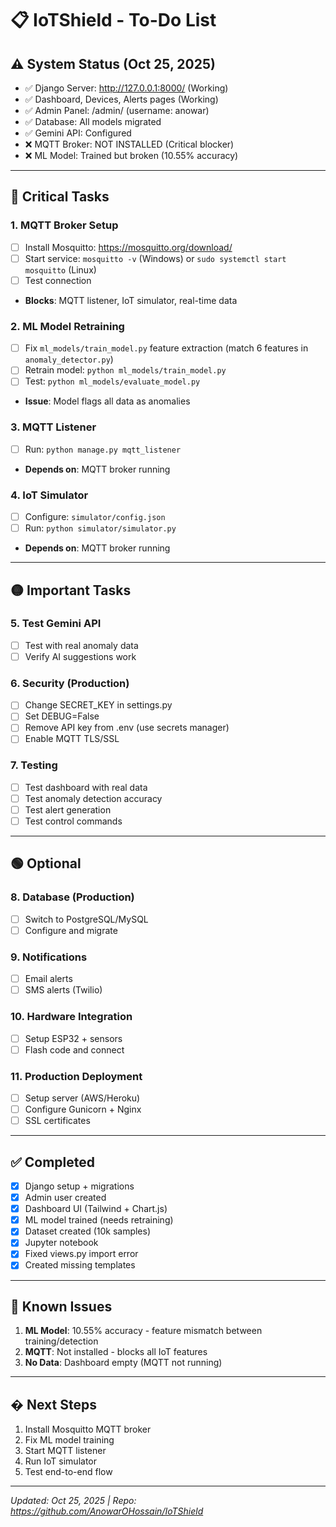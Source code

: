 # 📋 IoTShield - To-Do List

## ⚠️ System Status (Oct 25, 2025)
- ✅ Django Server: http://127.0.0.1:8000/ (Working)
- ✅ Dashboard, Devices, Alerts pages (Working)
- ✅ Admin Panel: /admin/ (username: anowar)
- ✅ Database: All models migrated
- ✅ Gemini API: Configured
- ❌ MQTT Broker: NOT INSTALLED (Critical blocker)
- ❌ ML Model: Trained but broken (10.55% accuracy)

---

## 🔴 Critical Tasks

### 1. MQTT Broker Setup
- [ ] Install Mosquitto: https://mosquitto.org/download/
- [ ] Start service: `mosquitto -v` (Windows) or `sudo systemctl start mosquitto` (Linux)
- [ ] Test connection
- **Blocks**: MQTT listener, IoT simulator, real-time data

### 2. ML Model Retraining
- [ ] Fix `ml_models/train_model.py` feature extraction (match 6 features in `anomaly_detector.py`)
- [ ] Retrain model: `python ml_models/train_model.py`
- [ ] Test: `python ml_models/evaluate_model.py`
- **Issue**: Model flags all data as anomalies

### 3. MQTT Listener
- [ ] Run: `python manage.py mqtt_listener`
- **Depends on**: MQTT broker running

### 4. IoT Simulator
- [ ] Configure: `simulator/config.json`
- [ ] Run: `python simulator/simulator.py`
- **Depends on**: MQTT broker running

---

## 🟡 Important Tasks

### 5. Test Gemini API
- [ ] Test with real anomaly data
- [ ] Verify AI suggestions work

### 6. Security (Production)
- [ ] Change SECRET_KEY in settings.py
- [ ] Set DEBUG=False
- [ ] Remove API key from .env (use secrets manager)
- [ ] Enable MQTT TLS/SSL

### 7. Testing
- [ ] Test dashboard with real data
- [ ] Test anomaly detection accuracy
- [ ] Test alert generation
- [ ] Test control commands

---

## 🟢 Optional

### 8. Database (Production)
- [ ] Switch to PostgreSQL/MySQL
- [ ] Configure and migrate

### 9. Notifications
- [ ] Email alerts
- [ ] SMS alerts (Twilio)

### 10. Hardware Integration
- [ ] Setup ESP32 + sensors
- [ ] Flash code and connect

### 11. Production Deployment
- [ ] Setup server (AWS/Heroku)
- [ ] Configure Gunicorn + Nginx
- [ ] SSL certificates

---

## ✅ Completed
- [x] Django setup + migrations
- [x] Admin user created
- [x] Dashboard UI (Tailwind + Chart.js)
- [x] ML model trained (needs retraining)
- [x] Dataset created (10k samples)
- [x] Jupyter notebook
- [x] Fixed views.py import error
- [x] Created missing templates

---

## 🐛 Known Issues
1. **ML Model**: 10.55% accuracy - feature mismatch between training/detection
2. **MQTT**: Not installed - blocks all IoT features
3. **No Data**: Dashboard empty (MQTT not running)

---

## � Next Steps
1. Install Mosquitto MQTT broker
2. Fix ML model training
3. Start MQTT listener
4. Run IoT simulator
5. Test end-to-end flow

---

*Updated: Oct 25, 2025 | Repo: https://github.com/AnowarOHossain/IoTShield*
